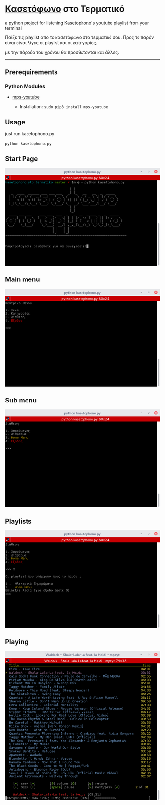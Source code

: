 # [Κασετόφωνο](http://www.kasetophono.com) στο Τερματικό

a python project for listening [Kasetophono](http://www.kasetophono.com)'s youtube playlist from your terminal

Παίξε τις playlist απο το κασετόφωνο στο τερματικό σου. Προς το παρόν είναι είναι λίγες οι playlist και οι κατηγορίες.

με την πάροδο του χρόνου θα προσθέτονται και άλλες.

---

## Prerequirements

### Python Modules

* [mps-youtube](https://github.com/mps-youtube/)

  * Installation:
    `sudo pip3 install mps-youtube`


## Usage

just run kasetophono.py

`python kasetophono.py`

## Start Page

![](/assets/start.png)

## Main menu

![](/assets/mainmenu.png)

## Sub menu

![](/assets/submenu.png)

## Playlists

![](/assets/playlists.png)

## Playing

![](/assets/python-playlist.png)


